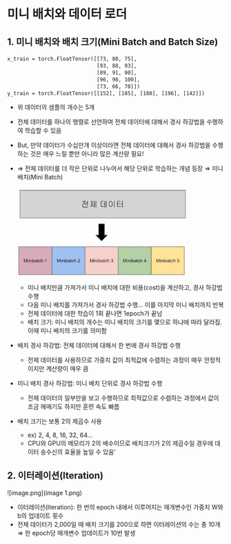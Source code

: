 # 미니 배치와 데이터 로더

## 1. 미니 배치와 배치 크기(Mini Batch and Batch Size)

```
x_train = torch.FloatTensor([[73, 80, 75],
                             [93, 88, 93],
                             [89, 91, 90],
                             [96, 98, 100],
                             [73, 66, 70]])
y_train = torch.FloatTensor([[152], [185], [180], [196], [142]])
```

- 위 데이터의 샘플의 개수는 5개
- 전체 데이터를 하나의 행렬로 선언하여 전체 데이터에 대해서 경사 하강법을 수행하여 학습할 수 있음
- But, 만약 데이터가 수십만개 이상이라면 전체 데이터에 대해서 경사 하강법을 수행하는 것은 매우 느릴 뿐만 아니라 많은 계산량 필요!
- ⇒ 전체 데이터를 더 작은 단위로 나누어서 해당 단위로 학습하는 개념 등장 ⇒ 미니 배치(Mini Batch)
    
    ![image.png](image.png)
    
    - 미니 배치만큼 가져가서 미니 배치에 대한 비용(cost)을 계산하고, 경사 하강법 수행
    - 다음 미니 배치를 가져가서 경사 하강법 수행… 이를 마지막 미니 배치까지 반복
    - 전체 데이터에 대한 학습이 1회 끝나면 1epoch가 끝남
    - 배치 크기: 미니 배치의 개수는 미니 배치의 크기를 몇으로 하냐에 따라 달라짐. 이때 미니 배치의 크기를 의미함

- 배치 경사 하강법: 전체 데이터에 대해서 한 번에 경사 하강법 수행
    - 전체 데이터를 사용하므로 가중치 값이 최적값에 수렴하는 과정이 매우 안정적이지만 계산량이 매우 큼
- 미니 배치 경사 하강법: 미니 배치 단위로 경사 하강법 수행
    - 전체 데이터의 일부만을 보고 수행하므로 최적값으로 수렴하는 과정에서 값이 조금 헤매기도 하지만 훈련 속도 빠름
- 배치 크기는 보통 2의 제곱수 사용
    - ex) 2, 4, 8, 16, 32, 64…
    - CPU와 GPU의 메모리가 2의 배수이므로 배치크기가 2의 제곱수일 경우에 데이터 송수신의 효율을 높일 수 있음’

## 2. 이터레이션(Iteration)

![image.png](image 1.png)

- 이터레이션(Iteration): 한 번의 epoch 내에서 이루어지는 매개변수인 가중치 W와 b의 업데이트 횟수
- 전체 데이터가 2,000일 때 배치 크기를 200으로 하면 이터레이션의 수는 총 10개 ⇒ 한 epoch당 매개변수 업데이트가 10번 발생
